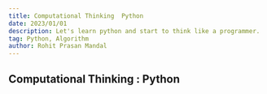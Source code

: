 ```yaml
---
title: Computational Thinking  Python
date: 2023/01/01
description: Let's learn python and start to think like a programmer.  
tag: Python, Algorithm
author: Rohit Prasan Mandal
---
```


## Computational Thinking : Python
